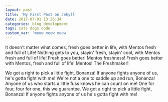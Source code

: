 ```yaml
---
layout: post
title: 'My First Post on Jekyll'
date: 2017-07-01 13:26:34
categories: blog development
tags: cats dogs code
custom_var: 'meow meow meow'
---
```


It doesn't matter what comes, fresh goes better in life, with Mentos fresh and full of Life! Nothing gets to you, stayin' fresh, stayin' cool, with Mentos fresh and full of life! Fresh goes better! Mentos freshness! Fresh goes better with Mentos, fresh and full of life! Mentos! The Freshmaker!

We got a right to pick a little fight, Bonanza! If anyone fights anyone of us, he's gotta fight with me! We're not a one to saddle up and run, Bonanza! Anyone of us who starts a little fuss knows he can count on me! One for four, four for one, this we guarantee. We got a right to pick a little fight, Bonanza! If anyone fights anyone of us he's gotta fight with me!